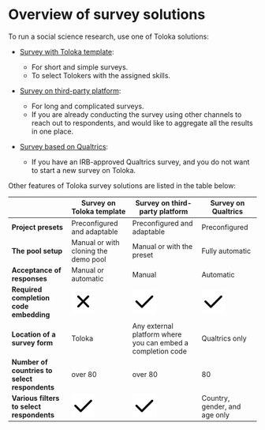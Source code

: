 # Overview of survey solutions

To run a social science research, use one of Toloka solutions:

* [Survey with Toloka template](questionnaire-toloka.md):
    * For short and simple surveys.
    * To select Tolokers with the assigned skills. 
    
* [Survey on third-party platform](questionnaire-other.md):
    * For long and complicated surveys.
    * If you are already conducting the survey using other channels to reach out to respondents, and would like to aggregate all the results in one place.
    
* [Survey based on Qualtrics](questionnaire-qualtrics.md):
    * If you have an IRB-approved Qualtrics survey, and you do not want to start a new survey on Toloka. 


Other features of Toloka survey solutions are listed in the table below:

|                                                  | Survey on Toloka template                      | Survey on third-party platform                | Survey on Qualtrics                           |
|--------------------------------------------------|------------------------------------------------|-----------------------------------------------|-----------------------------------------------|
| **Project presets**                              |            Preconfigured and adaptable         |          Preconfigured and adaptable          |                 Preconfigured                 |
| **The pool setup**                               |       Manual or with cloning the demo pool     |            Manual or with the preset          |                Fully automatic                |
| **Acceptance of responses**                      |               Manual or automatic              |                     Manual                    |                    Automatic                  |
| **Required completion code embedding**           |![no](../_images/tutorials/survey-qualtrics/no.svg)  |![yes](../_images/tutorials/survey-qualtrics/yes.svg)|![yes](../_images/tutorials/survey-qualtrics/yes.svg)|
| **Location of a survey form**                    |                      Toloka                    |Any external platform where you can embed a completion code|Qualtrics only                     |
| **Number of countries to select respondents**    |          over 80                               |             over 80                           |          80                                   |
| **Various filters to select respondents**        |![no](../_images/tutorials/survey-qualtrics/yes.svg) |![yes](../_images/tutorials/survey-qualtrics/yes.svg)|        Country, gender, and age only          |